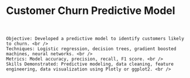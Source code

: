 # Customer Churn Predictive Model <br /> <br />
 	Objective: Developed a predictive model to identify customers likely to churn. <br />
 	Techniques: Logistic regression, decision trees, gradient boosted machines, neural networks. <br />
	Metrics: Model accuracy, precision, recall, F1 score. <br />
 	Skills Demonstrated: Predictive modeling, data cleaning, feature engineering, data visualization using Plotly or ggplot2. <br />
